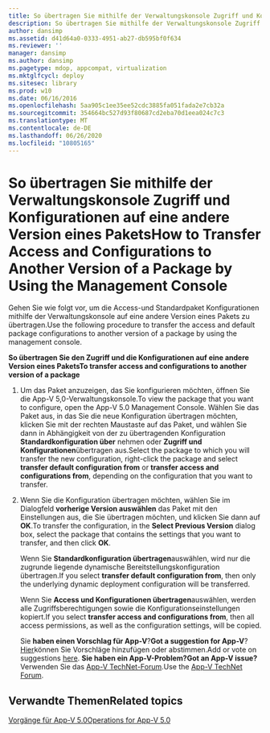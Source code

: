 ```yaml
---
title: So übertragen Sie mithilfe der Verwaltungskonsole Zugriff und Konfigurationen auf eine andere Version eines Pakets
description: So übertragen Sie mithilfe der Verwaltungskonsole Zugriff und Konfigurationen auf eine andere Version eines Pakets
author: dansimp
ms.assetid: d41d64a0-0333-4951-ab27-db595bf0f634
ms.reviewer: ''
manager: dansimp
ms.author: dansimp
ms.pagetype: mdop, appcompat, virtualization
ms.mktglfcycl: deploy
ms.sitesec: library
ms.prod: w10
ms.date: 06/16/2016
ms.openlocfilehash: 5aa905c1ee35ee52cdc3885fa051fada2e7cb32a
ms.sourcegitcommit: 354664bc527d93f80687cd2eba70d1eea024c7c3
ms.translationtype: MT
ms.contentlocale: de-DE
ms.lasthandoff: 06/26/2020
ms.locfileid: "10805165"
---
```

# <span data-ttu-id="354e8-103">So übertragen Sie mithilfe der Verwaltungskonsole Zugriff und Konfigurationen auf eine andere Version eines Pakets</span><span class="sxs-lookup"><span data-stu-id="354e8-103">How to Transfer Access and Configurations to Another Version of a Package by Using the Management Console</span></span>


<span data-ttu-id="354e8-104">Gehen Sie wie folgt vor, um die Access-und Standardpaket Konfigurationen mithilfe der Verwaltungskonsole auf eine andere Version eines Pakets zu übertragen.</span><span class="sxs-lookup"><span data-stu-id="354e8-104">Use the following procedure to transfer the access and default package configurations to another version of a package by using the management console.</span></span>

**<span data-ttu-id="354e8-105">So übertragen Sie den Zugriff und die Konfigurationen auf eine andere Version eines Pakets</span><span class="sxs-lookup"><span data-stu-id="354e8-105">To transfer access and configurations to another version of a package</span></span>**

1.  <span data-ttu-id="354e8-106">Um das Paket anzuzeigen, das Sie konfigurieren möchten, öffnen Sie die App-V 5,0-Verwaltungskonsole.</span><span class="sxs-lookup"><span data-stu-id="354e8-106">To view the package that you want to configure, open the App-V 5.0 Management Console.</span></span> <span data-ttu-id="354e8-107">Wählen Sie das Paket aus, in das Sie die neue Konfiguration übertragen möchten, klicken Sie mit der rechten Maustaste auf das Paket, und wählen Sie dann in Abhängigkeit von der zu übertragenden Konfiguration **Standardkonfiguration über** nehmen oder **Zugriff und Konfigurationen**übertragen aus.</span><span class="sxs-lookup"><span data-stu-id="354e8-107">Select the package to which you will transfer the new configuration, right-click the package and select **transfer default configuration from** or **transfer access and configurations from**, depending on the configuration that you want to transfer.</span></span>

2.  <span data-ttu-id="354e8-108">Wenn Sie die Konfiguration übertragen möchten, wählen Sie im Dialogfeld **vorherige Version auswählen** das Paket mit den Einstellungen aus, die Sie übertragen möchten, und klicken Sie dann auf **OK**.</span><span class="sxs-lookup"><span data-stu-id="354e8-108">To transfer the configuration, in the **Select Previous Version** dialog box, select the package that contains the settings that you want to transfer, and then click **OK**.</span></span>

    <span data-ttu-id="354e8-109">Wenn Sie **Standardkonfiguration übertragen**auswählen, wird nur die zugrunde liegende dynamische Bereitstellungskonfiguration übertragen.</span><span class="sxs-lookup"><span data-stu-id="354e8-109">If you select **transfer default configuration from**, then only the underlying dynamic deployment configuration will be transferred.</span></span>

    <span data-ttu-id="354e8-110">Wenn Sie **Access und Konfigurationen übertragen**auswählen, werden alle Zugriffsberechtigungen sowie die Konfigurationseinstellungen kopiert.</span><span class="sxs-lookup"><span data-stu-id="354e8-110">If you select **transfer access and configurations from**, then all access permissions, as well as the configuration settings, will be copied.</span></span>

    <span data-ttu-id="354e8-111">Sie **haben einen Vorschlag für App-V**?</span><span class="sxs-lookup"><span data-stu-id="354e8-111">**Got a suggestion for App-V**?</span></span> <span data-ttu-id="354e8-112">[Hier](http://appv.uservoice.com/forums/280448-microsoft-application-virtualization)können Sie Vorschläge hinzufügen oder abstimmen.</span><span class="sxs-lookup"><span data-stu-id="354e8-112">Add or vote on suggestions [here](http://appv.uservoice.com/forums/280448-microsoft-application-virtualization).</span></span> **<span data-ttu-id="354e8-113">Sie haben ein App-V-Problem?</span><span class="sxs-lookup"><span data-stu-id="354e8-113">Got an App-V issue?</span></span>** <span data-ttu-id="354e8-114">Verwenden Sie das [App-V TechNet-Forum](https://social.technet.microsoft.com/Forums/home?forum=mdopappv).</span><span class="sxs-lookup"><span data-stu-id="354e8-114">Use the [App-V TechNet Forum](https://social.technet.microsoft.com/Forums/home?forum=mdopappv).</span></span>

## <span data-ttu-id="354e8-115">Verwandte Themen</span><span class="sxs-lookup"><span data-stu-id="354e8-115">Related topics</span></span>


[<span data-ttu-id="354e8-116">Vorgänge für App-V 5.0</span><span class="sxs-lookup"><span data-stu-id="354e8-116">Operations for App-V 5.0</span></span>](operations-for-app-v-50.md)

 

 





